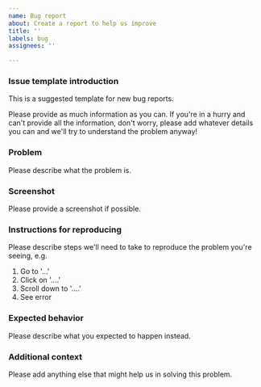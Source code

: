 ```yaml
---
name: Bug report
about: Create a report to help us improve
title: ''
labels: bug
assignees: ''

---
```


### Issue template introduction
This is a suggested template for new bug reports.

Please provide as much information as you can. If you're in a hurry and can't provide all the information, don't worry, please add whatever details you can and we'll try to understand the problem anyway!

### Problem
Please describe what the problem is.

### Screenshot
Please provide a screenshot if possible.

### Instructions for reproducing
Please describe steps we'll need to take to reproduce the problem you're seeing, e.g.
1. Go to '...'
2. Click on '....'
3. Scroll down to '....'
4. See error

### Expected behavior
Please describe what you expected to happen instead.

### Additional context
Please add anything else that might help us in solving this problem.
